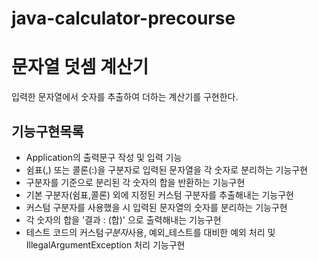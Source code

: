 # java-calculator-precourse

# 문자열 덧셈 계산기

입력한 문자열에서 숫자를 추출하여 더하는 계산기를 구현한다.

## 기능구현목록

- Application의 출력문구 작성 및 입력 기능
- 쉼표(,) 또는 콜론(:)을 구분자로 입력된 문자열을 각 숫자로 분리하는 기능구현
- 구분자를 기준으로 분리된 각 숫자의 합을 반환하는 기능구현
- 기본 구분자(쉼표,콜론) 외에 지정된 커스텀 구분자를 추출해내는 기능구현
- 커스텀 구분자를 사용했을 시 입력된 문자열의 숫자를 분리하는 기능구현
- 각 숫자의 합을 '결과 : (합)' 으로 출력해내는 기능구현
- 테스트 코드의 커스텀*구분자*사용, 예외\_테스트를 대비한 예외 처리 및 IllegalArgumentException 처리 기능구현
